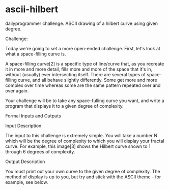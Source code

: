 ascii-hilbert
=============

dailyprogrammer challenge. ASCII drawing of a hilbert curve using given degree.


Challenge:

Today we're going to set a more open-ended challenge. First, let's look at what a space-filling curve is.

A space-filling curve[2] is a specific type of line/curve that, as you recreate it in more and more detail, fills more and more of the space that it's in, without (usually) ever intersecting itself. There are several types of space-filling curve, and all behave slightly differently. Some get more and more complex over time whereas some are the same pattern repeated over and over again.

Your challenge will be to take any space-fulling curve you want, and write a program that displays it to a given degree of complexity.

Formal Inputs and Outputs

Input Description

The input to this challenge is extremely simple. You will take a number N which will be the degree of complexity to which you will display your fractal curve. For example, this image[3] shows the Hilbert curve shown to 1 through 6 degrees of complexity.

Output Description

You must print out your own curve to the given degree of complexity. The method of display is up to you, but try and stick with the ASCII theme - for example, see below.
